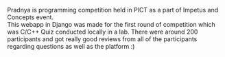Pradnya is programming competition held in PICT as a part of Impetus and Concepts event. <br>
This webapp in Django was made for the first round of competition which was C/C++ Quiz conducted locally in a lab.
There were around 200 participants and got really good reviews from all of the participants regarding questions as well as the platform :) 
